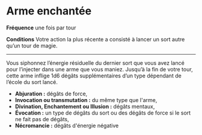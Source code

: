 # Arme enchantée

<p><strong>Fréquence</strong> une fois par tour</p>
<p><strong>Conditions</strong> Votre action la plus récente a consisté à lancer un sort autre qu’un tour de magie.</p>
<hr>
<p>Vous siphonnez l’énergie résiduelle du dernier sort que vous avez lancé pour l’injecter dans une arme que vous maniez. Jusqu’à la fin de votre tour, cette arme inflige 1d6 dégâts supplémentaires d’un type dépendant de l’école du sort lancé.</p>
<ul>
<li><strong>Abjuration :</strong> dégâts de force,</li>
<li><strong>Invocation ou transmutation :</strong> du même type que l'arme,</li>
<li><strong>Divination, Enchantement ou Illusion :</strong> dégâts mentaux,</li>
<li><strong>Évocation :</strong> un type de dégâts du sort ou des dégâts de force si le sort ne fait pas de dégâts,</li>
<li><strong>Nécromancie :</strong> dégâts d'énergie négative</li>
</ul>